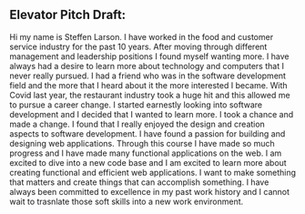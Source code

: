 ## Elevator Pitch Draft:

Hi my name is Steffen Larson.
I have worked in the food and customer service industry for the past 10 years. After moving through different management and leadership positions I found myself wanting more. I have always had a desire to learn more about technology and computers that I never really pursued. I had a friend who was in the software development field and the more that I heard about it the more interested I became. With Covid last year, the restaurant industry took a huge hit and this allowed me to pursue a career change. I started earnestly looking into software development and I decided that I wanted to learn more. I took a chance and made a change. I found that I really enjoyed the design and creation aspects to software development. I have found a passion for building and designing web applications. Through this course I have made so much progress and I have made many functional applications on the web. I am excited to dive into a new code base and I am excited to learn more about creating functional and efficient web applications. I want to make something that matters and create things that can accomplish something. I have always been committed to excellence in my past work history and I cannot wait to trasnlate those soft skills into a new work environment.